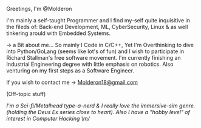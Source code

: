 Greetings, I'm @Molderon

  I'm mainly a self-taught Programmer and I find 
my-self quite inquisitive in the fileds of: 
Back-end Development,  ML,  CyberSecurity,  Linux & 
as well tinkering arould with Embedded Systems.

  -> a Bit about me...
So mainly I Code in C/C++, Yet I'm Overthinking to dive into Python/GoLang
(seems like lot's of fun) and I wish to participate in Richard Stallman's free software movement.
I'm currently finishing an Industrial Engineering degree with little emphasis on robotics.
Also venturing on my first steps as a Software Engineer.

If you wish to contact me 
-> Molderon18@gmail.com

   (Off-topic stuff)
   
*I'm a Sci-fi/Metalhead type-a-nerd & I really love the immersive-sim genre.
(holding the Deus Ex series close to heart). 
Also I have a "hobby level" of interest in Computer Hacking \m/*




